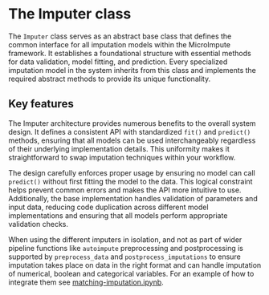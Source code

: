 # The Imputer class

The `Imputer` class serves as an abstract base class that defines the common interface for all imputation models within the MicroImpute framework. It establishes a foundational structure with essential methods for data validation, model fitting, and prediction. Every specialized imputation model in the system inherits from this class and implements the required abstract methods to provide its unique functionality.

## Key features

The Imputer architecture provides numerous benefits to the overall system design. It defines a consistent API with standardized `fit()` and `predict()` methods, ensuring that all models can be used interchangeably regardless of their underlying implementation details. This uniformity makes it straightforward to swap imputation techniques within your workflow.

The design carefully enforces proper usage by ensuring no model can call `predict()` without first fitting the model to the data. This logical constraint helps prevent common errors and makes the API more intuitive to use. Additionally, the base implementation handles validation of parameters and input data, reducing code duplication across different model implementations and ensuring that all models perform appropriate validation checks.

When using the different imputers in isolation, and not as part of wider pipeline functions like `autoimpute` preprocessing and postprocessing is supported by `preprocess_data` and `postprocess_imputations` to ensure imputation takes place on data in the right format and can handle imputation of numerical, boolean and categorical variables. For an example of how to integrate them see [matching-imputation.ipynb](../matching/matching-imputation.ipynb).
